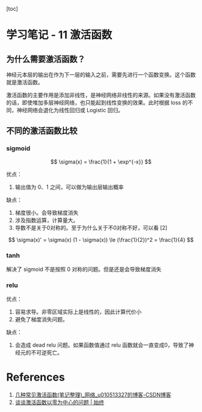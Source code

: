 
[toc]

# 学习笔记 - 11 激活函数

## 为什么需要激活函数？

神经元本层的输出在作为下一层的输入之前，需要先进行一个函数变换。这个函数就是激活函数。

激活函数的主要作用是添加非线性，是神经网络非线性的来源。如果没有激活函数的话，即使堆加多层神经网络，也只能起到线性变换的效果。此时根据 loss 的不同，神经网络会退化为线性回归或 Logistic 回归。

## 不同的激活函数比较

### sigmoid

$$
\sigma(x) = \frac{1}{1 + \exp^{-x}}
$$ 

优点：
1. 输出值为 0、1 之间，可以做为输出层输出概率

缺点：
1. 梯度很小。会导致梯度消失
2. 涉及指数运算，计算量大。
3. 导数不是关于0对称的。至于为什么关于不0对称不好，可以看 [2]

$$
\sigma(x)' = \sigma(x) (1 - \sigma(x)) \le (\frac{1}{2})^2 = \frac{1}{4}
$$ 


### tanh

解决了 sigmoid 不是按照 0 对称的问题。但是还是会导致梯度消失

### relu

优点：
1. 容易求导。非零区域实际上是线性的，因此计算代价小
2. 避免了梯度消失问题。

缺点：
1. 会造成 dead relu 问题。如果函数值通过 relu 函数就会一直变成0，导致了神经元的不可逆死亡。



# References
1. [几种常见激活函数(笔记整理)_网络_u010513327的博客-CSDN博客](https://blog.csdn.net/u010513327/article/details/81019522?utm_medium=distribute.pc_relevant.none-task-blog-BlogCommendFromMachineLearnPai2-3&depth_1-utm_source=distribute.pc_relevant.none-task-blog-BlogCommendFromMachineLearnPai2-3)
2. [谈谈激活函数以零为中心的问题 | 始终](https://liam.page/2018/04/17/zero-centered-active-function/)
